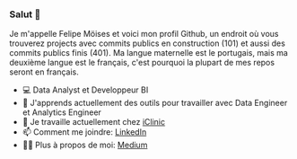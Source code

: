 ### Salut 👋

Je m'appelle Felipe Möises et voici mon profil Github, un endroit où vous trouverez projects avec commits publics en construction (101) et aussi des commits publics finis (401).
Ma langue maternelle est le portugais, mais ma deuxième langue est le français, c'est pourquoi la plupart de mes repos seront en français.

- 💻  Data Analyst et Developpeur BI
- 🌱  J'apprends actuellement des outils pour travailler avec Data Engineer et Analytics Engineer
- 🏢  Je travaille actuellement chez [iClinic](https://www.linkedin.com/company/iclinic-software-medico)
- 📫  Comment me joindre: [LinkedIn](https://br.linkedin.com/in/felipemoises)
- 👩‍💻  Plus à propos de moi: [Medium](felipemoises.medium.com)

